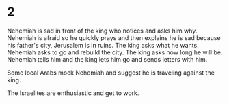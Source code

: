 # 2

Nehemiah is sad in front of the king who notices and asks him why. Nehemiah is afraid so he quickly prays and then explains he is sad because his father's city, Jerusalem is in ruins. The king asks what he wants. Nehemiah asks to go and rebuild the city. The king asks how long he will be. Nehemiah tells him and the king lets him go and sends letters with him.

Some local Arabs mock Nehemiah and suggest he is traveling against the king.

The Israelites are enthusiastic and get to work.
